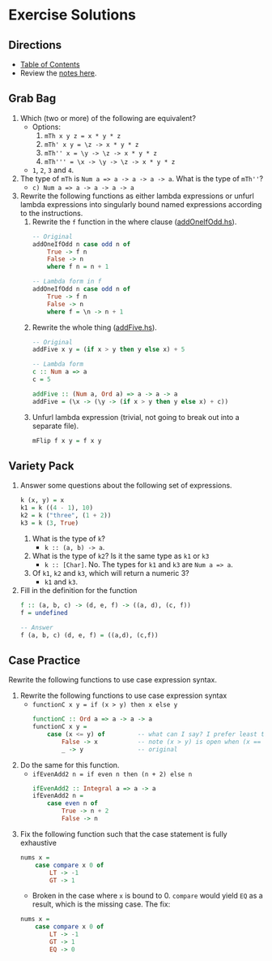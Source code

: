 # Exercise Solutions

## Directions

* [Table of Contents](../../../README.md)
* Review the [notes here](../README.md).

## Grab Bag

1. Which (two or more) of the following are equivalent?
    * Options:
        1. `mTh x y z = x * y * z`
        1. `mTh' x y = \z -> x * y * z`
        1. `mTh'' x = \y -> \z -> x * y * z`
        1. `mTh''' = \x -> \y -> \z -> x * y * z`
    * `1`, `2`, `3` and `4`.
1. The type of `mTh` is `Num a => a -> a -> a -> a`. What is the type of `mTh''`?
    * `c) Num a => a -> a -> a -> a`
1. Rewrite the following functions as either lambda expressions or unfurl lambda expressions into singularly bound named expressions according to the instructions.
    1. Rewrite the `f` function in the where clause ([addOneIfOdd.hs](addOneIfOdd.hs)).
        ```haskell
        -- Original
        addOneIfOdd n case odd n of
            True -> f n
            False -> n
            where f n = n + 1

        -- Lambda form in f
        addOneIfOdd n case odd n of
            True -> f n
            False -> n
            where f = \n -> n + 1
        ```
    1. Rewrite the whole thing ([addFive.hs](addFive.hs)).
        ```haskell
        -- Original
        addFive x y = (if x > y then y else x) + 5

        -- Lambda form
        c :: Num a => a
        c = 5

        addFive :: (Num a, Ord a) => a -> a -> a
        addFive = (\x -> (\y -> (if x > y then y else x) + c))

        ```
    1. Unfurl lambda expression (trivial, not going to break out into a separate file).
        ```haskell
        mFlip f x y = f x y
        ```

## Variety Pack

1. Answer some questions about the following set of expressions.
    ```haskell
    k (x, y) = x
    k1 = k ((4 - 1), 10)
    k2 = k ("three", (1 + 2))
    k3 = k (3, True)
    ```
    1. What is the type of `k`?
        * `k :: (a, b) -> a`.
    1. What is the type of `k2`? Is it the same type as `k1` or `k3`
        * `k :: [Char]`. No. The types for `k1` and `k3` are `Num a => a`.
    1. Of `k1`, `k2` and `k3`, which will return a numeric 3?
        * `k1` and `k3`.
1. Fill in the definition for the function
    ```haskell
    f :: (a, b, c) -> (d, e, f) -> ((a, d), (c, f))
    f = undefined

    -- Answer
    f (a, b, c) (d, e, f) = ((a,d), (c,f))
    ```

## Case Practice

Rewrite the following functions to use case expression syntax.

1. Rewrite the following functions to use case expression syntax
    * `functionC x y = if (x > y) then x else y`
        ```haskell
        functionC :: Ord a => a -> a -> a
        functionC x y =
            case (x <= y) of         -- what can I say? I prefer least to greatest.
                False -> x           -- note (x > y) is open when (x == y) in the
                _ -> y               -- original
        ```
1. Do the same for this function.
    * `ifEvenAdd2 n = if even n then (n + 2) else n`
        ```haskell
        ifEvenAdd2 :: Integral a => a -> a
        ifEvenAdd2 n =
            case even n of
                True -> n + 2
                False -> n
        ```
1. Fix the following function such that the case statement is fully exhaustive
    ```haskell
    nums x =
        case compare x 0 of
            LT -> -1
            GT -> 1
    ```
    * Broken in the case where `x` is bound to 0. `compare` would yield `EQ` as a result, which is the missing case. The fix:
    ```haskell
    nums x =
        case compare x 0 of
            LT -> -1
            GT -> 1
            EQ -> 0
    ```
